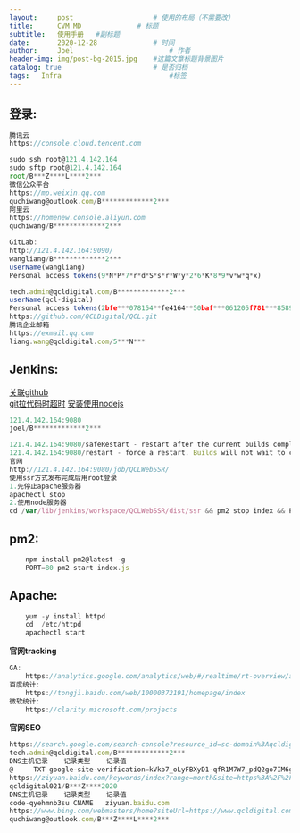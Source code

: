 ```yaml
---
layout:     post   				    # 使用的布局（不需要改）
title:      CVM MD 				# 标题 
subtitle:   使用手册   #副标题
date:       2020-12-28				# 时间
author:     Joel 						# 作者
header-img: img/post-bg-2015.jpg 	#这篇文章标题背景图片
catalog: true 						# 是否归档
tags:	Infra							#标签
---
```


## 登录:

```javascript
腾讯云
https://console.cloud.tencent.com

sudo ssh root@121.4.142.164
sudo sftp root@121.4.142.164
root/B***Z****L****2***
微信公众平台
https://mp.weixin.qq.com
quchiwang@outlook.com/B*************2***
阿里云
https://homenew.console.aliyun.com
quchiwang/B*************2***

GitLab:
http://121.4.142.164:9090/
wangliang/B*************2***
userName(wangliang)
Personal access tokens(9*N*P*7*r*d*S*s*r*W*y*2*6*K*8*9*v*w*q*x)

tech.admin@qcldigital.com/B*************2***
userName(qcl-digital)
Personal access tokens(2bfe***078154**fe4164**50baf***061205f781***85891c**f7c)
https://github.com/QCLDigital/QCL.git
腾讯企业邮箱
https://exmail.qq.com
liang.wang@qcldigital.com/5***N***
```  

## Jenkins: 
[关联github](https://cloud.tencent.com/developer/article/1539246 )  
[git拉代码时超时](https://blog.csdn.net/wang_quan_li/article/details/52540599 )
[安装使用nodejs](https://www.jianshu.com/p/0a865a321d78 )



```javascript
121.4.142.164:9080
joel/B*************2***

121.4.142.164:9080/safeRestart - restart after the current builds completed.
121.4.142.164:9080/restart - force a restart. Builds will not wait to complete.
官网
http://121.4.142.164:9080/job/QCLWebSSR/
使用ssr方式发布完成后用root登录
1.先停止apache服务器
apachectl stop
2.使用node服务器
cd /var/lib/jenkins/workspace/QCLWebSSR/dist/ssr && pm2 stop index && PORT=80 pm2 start index.js
``` 

## pm2: 

```javascript
    npm install pm2@latest -g
    PORT=80 pm2 start index.js
``` 

## Apache: 

```javascript
    yum -y install httpd
    cd  /etc/httpd
    apachectl start
``` 

**官网tracking**

```javascript
GA:
    https://analytics.google.com/analytics/web/#/realtime/rt-overview/a186921771w258230888p235463327/
百度统计:
    https://tongji.baidu.com/web/10000372191/homepage/index
微软统计:
    https://clarity.microsoft.com/projects
```  

**官网SEO**

```javascript
https://search.google.com/search-console?resource_id=sc-domain%3Aqcldigital.com
tech.admin@qcldigital.com/B*************2***
DNS主机记录    记录类型    记录值
@     TXT google-site-verification=kVkb7_oLyFBXyD1-qfR1M7W7_pdQ2go7IM6grUTWb9c
https://ziyuan.baidu.com/keywords/index?range=month&site=https%3A%2F%2Fwww.qcldigital.com%2F
qcldigital021/B***Z****2020
DNS主机记录    记录类型    记录值
code-qyehmnb3su CNAME   ziyuan.baidu.com
https://www.bing.com/webmasters/home?siteUrl=https://www.qcldigital.com/
quchiwang@outlook.com/B***Z****L****2***
```  
    

    
